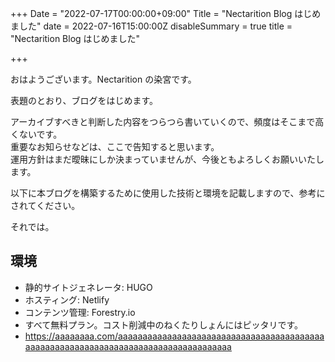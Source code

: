 +++
Date = "2022-07-17T00:00:00+09:00"
Title = "Nectarition Blog はじめました"
date = 2022-07-16T15:00:00Z
disableSummary = true
title = "Nectarition Blog はじめました"

+++

おはようございます。Nectarition の染宮です。

表題のとおり、ブログをはじめます。

アーカイブすべきと判断した内容をつらつら書いていくので、頻度はそこまで高くないです。  
重要なお知らせなどは、ここで告知すると思います。  
運用方針はまだ曖昧にしか決まっていませんが、今後ともよろしくお願いいたします。

<!--more-->

以下に本ブログを構築するために使用した技術と環境を記載しますので、参考にされてください。

それでは。

## 環境

- 静的サイトジェネレータ: HUGO
- ホスティング: Netlify
- コンテンツ管理: Forestry.io
- すべて無料プラン。コスト削減中のねくたりしょんにはピッタリです。
- https://aaaaaaaa.com/aaaaaaaaaaaaaaaaaaaaaaaaaaaaaaaaaaaaaaaaaaaaaaaaaaaaaaaaaaaaaaaaaaaaaaaaaaaaaaaaaaaa
